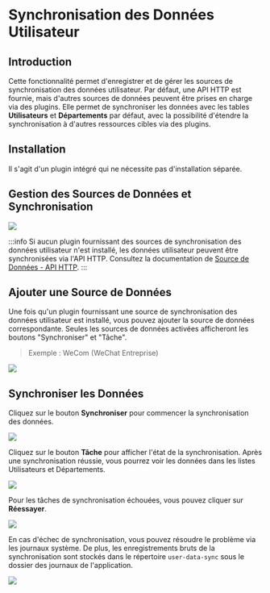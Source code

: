# Synchronisation des Données Utilisateur

<PluginInfo name="user-data-sync"></PluginInfo>

## Introduction

Cette fonctionnalité permet d'enregistrer et de gérer les sources de synchronisation des données utilisateur. Par défaut, une API HTTP est fournie, mais d'autres sources de données peuvent être prises en charge via des plugins. Elle permet de synchroniser les données avec les tables **Utilisateurs** et **Départements** par défaut, avec la possibilité d'étendre la synchronisation à d'autres ressources cibles via des plugins.

## Installation

Il s'agit d'un plugin intégré qui ne nécessite pas d'installation séparée.

## Gestion des Sources de Données et Synchronisation

![](https://static-docs.nocobase.com/202412041043465.png)

:::info
Si aucun plugin fournissant des sources de synchronisation des données utilisateur n'est installé, les données utilisateur peuvent être synchronisées via l'API HTTP. Consultez la documentation de [Source de Données - API HTTP](./sources/api).
:::

## Ajouter une Source de Données

Une fois qu'un plugin fournissant une source de synchronisation des données utilisateur est installé, vous pouvez ajouter la source de données correspondante. Seules les sources de données activées afficheront les boutons "Synchroniser" et "Tâche".

> Exemple : WeCom (WeChat Entreprise)

![](https://static-docs.nocobase.com/202412041053785.png)

## Synchroniser les Données

Cliquez sur le bouton **Synchroniser** pour commencer la synchronisation des données.

![](https://static-docs.nocobase.com/202412041055022.png)

Cliquez sur le bouton **Tâche** pour afficher l'état de la synchronisation. Après une synchronisation réussie, vous pourrez voir les données dans les listes Utilisateurs et Départements.

![](https://static-docs.nocobase.com/202412041202337.png)

Pour les tâches de synchronisation échouées, vous pouvez cliquer sur **Réessayer**.

![](https://static-docs.nocobase.com/202412041058337.png)

En cas d'échec de synchronisation, vous pouvez résoudre le problème via les journaux système. De plus, les enregistrements bruts de la synchronisation sont stockés dans le répertoire `user-data-sync` sous le dossier des journaux de l'application.

![](https://static-docs.nocobase.com/202412041205655.png)
